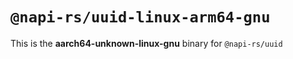 # `@napi-rs/uuid-linux-arm64-gnu`

This is the **aarch64-unknown-linux-gnu** binary for `@napi-rs/uuid`

